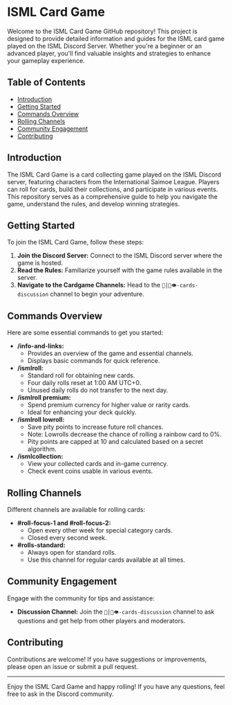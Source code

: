# ISML Card Game

Welcome to the ISML Card Game GitHub repository! This project is designed to provide detailed information and guides for the ISML card game played on the ISML Discord Server. Whether you're a beginner or an advanced player, you'll find valuable insights and strategies to enhance your gameplay experience.

## Table of Contents

- [Introduction](#introduction)
- [Getting Started](#getting-started)
- [Commands Overview](#commands-overview)
- [Rolling Channels](#rolling-channels)
- [Community Engagement](#community-engagement)
- [Contributing](#contributing)

## Introduction

The ISML Card Game is a card collecting game played on the ISML Discord server, featuring characters from the International Saimoe League. Players can roll for cards, build their collections, and participate in various events. This repository serves as a comprehensive guide to help you navigate the game, understand the rules, and develop winning strategies.

## Getting Started

To join the ISML Card Game, follow these steps:

1. **Join the Discord Server:** Connect to the ISML Discord server where the game is hosted.
2. **Read the Rules:** Familiarize yourself with the game rules available in the server.
3. **Navigate to the Cardgame Channels:** Head to the `💬│🧊👁-cards-discussion` channel to begin your adventure.

## Commands Overview

Here are some essential commands to get you started:

- **/info-and-links:**
  - Provides an overview of the game and essential channels.
  - Displays basic commands for quick reference.
- **/ismlroll:**
  - Standard roll for obtaining new cards.
  - Four daily rolls reset at 1:00 AM UTC+0.
  - Unused daily rolls do not transfer to the next day.
- **/ismlroll premium:**
  - Spend premium currency for higher value or rarity cards.
  - Ideal for enhancing your deck quickly.
- **/ismlroll lowroll:**
  - Save pity points to increase future roll chances.
  - Note: Lowrolls decrease the chance of rolling a rainbow card to 0%.
  - Pity points are capped at 10 and calculated based on a secret algorithm.
- **/ismlcollection:**
  - View your collected cards and in-game currency.
  - Check event coins usable in various events.

## Rolling Channels

Different channels are available for rolling cards:

- **#roll-focus-1 and #roll-focus-2:**
  - Open every other week for special category cards.
  - Closed every second week.
- **#rolls-standard:**
  - Always open for standard rolls.
  - Use this channel for regular cards available at all times.

## Community Engagement

Engage with the community for tips and assistance:

- **Discussion Channel:** Join the `💬│🧊👁-cards-discussion` channel to ask questions and get help from other players and moderators.

## Contributing

Contributions are welcome! If you have suggestions or improvements, please open an issue or submit a pull request.

---

Enjoy the ISML Card Game and happy rolling! If you have any questions, feel free to ask in the Discord community.
